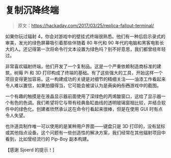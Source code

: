# 复制沉降终端

> 原文：<https://hackaday.com/2017/03/25/replica-fallout-terminal/>

如果你玩过辐射 4，你会对游戏中的壁挂式终端很熟悉。他们有一种后启示录式的审美，发光的绿色屏幕吸引着那些伴随着 80 年代和 90 年代的电脑和黑客电影长大的人。还记得第一次将命令行文本设置为绿色吗？别不好意思，我们都曾经年轻过。

非常喜欢辐射终端，他们开发了一个复制品。这是一个严重依赖制造商标准的建筑，树莓 Pi 和 3D 打印构成了终端的基础。有了这些强大的工具，开始这样一个项目变得更加容易。这一构建成功的关键是对细节的精细关注——油漆工作看起来令人难以置信，如果拍摄得当，它可能会被误认为是~~真实的东西~~游戏中的截图。

一个有趣的触摸是在液晶显示器前面使用了深绿色的丙烯酸窗口，这给了显示器一个有色的色调。我们希望将它与带有经典鱼缸曲线的透明玻璃窗相比较，并结合软件中的绿色化。创建者欣然承认这在命令行看起来很棒，但是在使用 GUI 时有点令人失望。

也许道具制作唯一可以使用的是某种用户界面——键盘只是 3D 打印的，没有鼠标或其他指点设备。这个问题有一些创造性的解决方案，我们经常在其他辐射项目中看到，比如曾经流行的 Pip-Boy 副本构建。

【感谢 Sjoerd 的提示！]